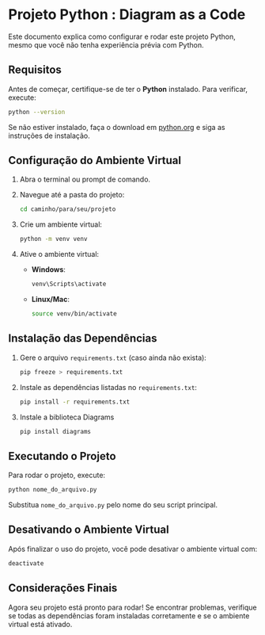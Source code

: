 # Projeto Python : Diagram as a Code

Este documento explica como configurar e rodar este projeto Python, mesmo que você não tenha experiência prévia com Python.

## Requisitos

Antes de começar, certifique-se de ter o **Python** instalado. Para verificar, execute:

```sh
python --version
```

Se não estiver instalado, faça o download em [python.org](https://www.python.org/downloads/) e siga as instruções de instalação.

## Configuração do Ambiente Virtual

1. Abra o terminal ou prompt de comando.
2. Navegue até a pasta do projeto:

   ```sh
   cd caminho/para/seu/projeto
   ```

3. Crie um ambiente virtual:

   ```sh
   python -m venv venv
   ```

4. Ative o ambiente virtual:
   - **Windows**:

     ```sh
     venv\Scripts\activate
     ```

   - **Linux/Mac**:

     ```sh
     source venv/bin/activate
     ```

## Instalação das Dependências

1. Gere o arquivo `requirements.txt` (caso ainda não exista):

   ```sh
   pip freeze > requirements.txt
   ```

2. Instale as dependências listadas no `requirements.txt`:

   ```sh
   pip install -r requirements.txt
   ```
3. Instale a biblioteca Diagrams

    ```sh
    pip install diagrams
    ```

## Executando o Projeto

Para rodar o projeto, execute:

```sh
python nome_do_arquivo.py
```

Substitua `nome_do_arquivo.py` pelo nome do seu script principal.

## Desativando o Ambiente Virtual

Após finalizar o uso do projeto, você pode desativar o ambiente virtual com:

```sh
deactivate
```

## Considerações Finais

Agora seu projeto está pronto para rodar! Se encontrar problemas, verifique se todas as dependências foram instaladas corretamente e se o ambiente virtual está ativado.

